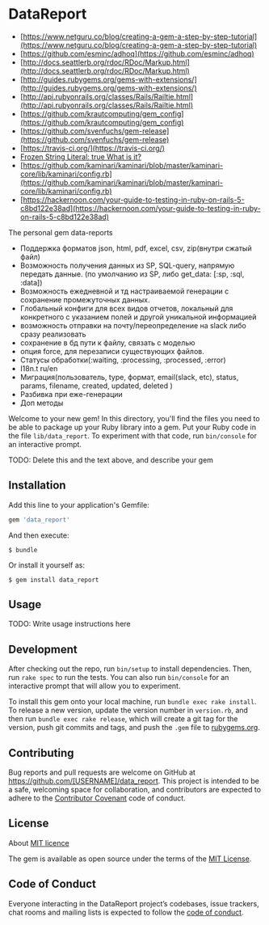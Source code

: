 # DataReport
* [https://www.netguru.co/blog/creating-a-gem-a-step-by-step-tutorial](https://www.netguru.co/blog/creating-a-gem-a-step-by-step-tutorial)
* [https://github.com/esminc/adhoq](https://github.com/esminc/adhoq)
* [http://docs.seattlerb.org/rdoc/RDoc/Markup.html](http://docs.seattlerb.org/rdoc/RDoc/Markup.html)
* [http://guides.rubygems.org/gems-with-extensions/](http://guides.rubygems.org/gems-with-extensions/)
* [http://api.rubyonrails.org/classes/Rails/Railtie.html](http://api.rubyonrails.org/classes/Rails/Railtie.html)
* [https://github.com/krautcomputing/gem_config](https://github.com/krautcomputing/gem_config)
* [https://github.com/svenfuchs/gem-release](https://github.com/svenfuchs/gem-release)
* [https://travis-ci.org/](https://travis-ci.org/)
* [Frozen String Literal: true What is it?](https://freelancing-gods.com/2017/07/27/friendly-frozen-string-literals.html)
* [https://github.com/kaminari/kaminari/blob/master/kaminari-core/lib/kaminari/config.rb](https://github.com/kaminari/kaminari/blob/master/kaminari-core/lib/kaminari/config.rb)
* [https://hackernoon.com/your-guide-to-testing-in-ruby-on-rails-5-c8bd122e38ad](https://hackernoon.com/your-guide-to-testing-in-ruby-on-rails-5-c8bd122e38ad)

The personal gem data-reports
* Поддержка форматов json, html, pdf, excel, csv, zip(внутри сжатый файл)
* Возможность получения данных из SP, SQL-query, напрямую передать данные. (по умолчанию из SP, либо get_data: [:sp, :sql, :data])
* Возможность ежедневной и тд настраиваемой генерации с сохранение промежуточных данных.
* Глобальный конфиги для всех видов отчетов, локальный для конкретного с указанием полей и другой уникальной информацией
* возможность отправки на почту/переопределение на slack либо сразу реализовать
* сохранение в бд пути к файлу, связать с моделью
* опция force, для перезаписи существующих файлов.
* Статусы обработки(:waiting, :processing, :processed, :error) 
* I18n.t ru/en
* Миграция(пользователь, type, формат, email(slack, etc), status, params, filename, created,  updated, deleted )
* Разбивка при еже-генерации
* Доп методы

Welcome to your new gem! In this directory, you'll find the files you need to be able to package up your Ruby library into a gem. Put your Ruby code in the file `lib/data_report`. To experiment with that code, run `bin/console` for an interactive prompt.

TODO: Delete this and the text above, and describe your gem

## Installation

Add this line to your application's Gemfile:

```ruby
gem 'data_report'
```

And then execute:

    $ bundle

Or install it yourself as:

    $ gem install data_report

## Usage

TODO: Write usage instructions here

## Development

After checking out the repo, run `bin/setup` to install dependencies. Then, run `rake spec` to run the tests. You can also run `bin/console` for an interactive prompt that will allow you to experiment.

To install this gem onto your local machine, run `bundle exec rake install`. To release a new version, update the version number in `version.rb`, and then run `bundle exec rake release`, which will create a git tag for the version, push git commits and tags, and push the `.gem` file to [rubygems.org](https://rubygems.org).

## Contributing

Bug reports and pull requests are welcome on GitHub at https://github.com/[USERNAME]/data_report. This project is intended to be a safe, welcoming space for collaboration, and contributors are expected to adhere to the [Contributor Covenant](http://contributor-covenant.org) code of conduct.

## License
About [MIT licence](https://choosealicense.com/licenses/mit/)

The gem is available as open source under the terms of the [MIT License](http://opensource.org/licenses/MIT).

## Code of Conduct

Everyone interacting in the DataReport project’s codebases, issue trackers, chat rooms and mailing lists is expected to follow the [code of conduct](https://github.com/[USERNAME]/data_report/blob/master/CODE_OF_CONDUCT.md).
